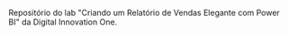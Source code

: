 Repositório do lab "Criando um Relatório de Vendas Elegante com Power BI" da Digital Innovation One.

